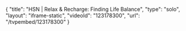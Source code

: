 {
    "title": "HSN | Relax & Recharge: Finding Life Balance",
    "type": "solo",
    "layout": "iframe-static",
    "videoId": "123178300",
    "url": "\/tvpembed\/123178300"
}